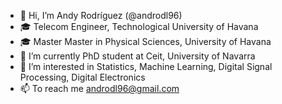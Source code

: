 - 👋 Hi, I’m Andy Rodríguez (@androdl96)
- 🎓 Telecom Engineer, Technological University of Havana
- 🎓 Master Master in Physical Sciences, University of Havana
- 🌱 I’m currently PhD student at Ceit, University of Navarra
- 👀 I’m interested in Statistics, Machine Learning, Digital Signal Processing, Digital Electronics
- 📫 To reach me androdl96@gmail.com

<!---
androdl96/androdl96 is a ✨ special ✨ repository because its `README.md` (this file) appears on your GitHub profile.
You can click the Preview link to take a look at your changes.
--->
